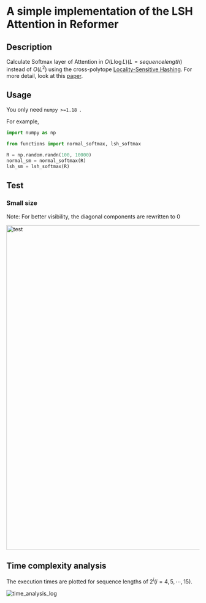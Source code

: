 # A simple implementation of the LSH Attention in Reformer
## Description

Calculate Softmax layer of Attention in $O(L\log L)(L=sequence length)$ instead of $O(L^2)$ using the cross-polytope [Locality-Sensitive Hashing](https://arxiv.org/abs/1802.05751 ). For more detail, look at this [paper](https://arxiv.org/abs/2001.04451 ).



## Usage 

You only need `numpy >=1.18 `.

For example, 

```python
import numpy as np

from functions import normal_softmax, lsh_softmax

R = np.random.randn(100, 10000)
normal_sm = normal_softmax(R)
lsh_sm = lsh_softmax(R)
```



## Test

### Small size

Note: For better visibility, the diagonal components are rewritten to 0

<img width="847" alt="test" src="https://user-images.githubusercontent.com/37485236/79003287-3f403880-7b8d-11ea-97bc-9d3c6fc72a7b.png">

## Time complexity analysis

The execution times are plotted for sequence lengths of $2^i$($i=4, 5, \cdots , 15$).

![time_analysis_log](https://user-images.githubusercontent.com/37485236/79003750-2c7a3380-7b8e-11ea-9cf7-337ad0bb5413.png)
